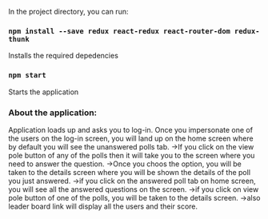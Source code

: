 
In the project directory, you can run:
### `npm install --save redux react-redux react-router-dom redux-thunk`
Installs the required depedencies

### `npm start`

Starts the application

### About the application:

Application loads up and asks you to log-in. Once you impersonate one of the users on the log-in screen, you will land up on the home screen where by default you will see the unanswered polls tab. 
->If you click on the view pole button of any of the polls then it will take you to the screen where you need to answer the question. 
->Once you choos the option, you will be taken to the details screen where you will be shown the details of the poll you just answered.
->if you click on the answered poll tab on home screen, you will see all the answered questions on the screen.
->if you click on view pole button of one of the polls, you will be taken to the details screen.
->also leader board link will display all the users and their score.

